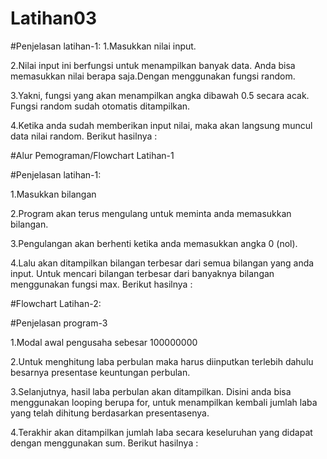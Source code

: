 # Latihan03
#Penjelasan latihan-1:
1.Masukkan nilai input.

2.Nilai input ini berfungsi untuk menampilkan banyak data. Anda bisa memasukkan nilai berapa saja.Dengan menggunakan fungsi random. 

3.Yakni, fungsi yang akan menampilkan angka dibawah 0.5 secara acak. Fungsi random sudah otomatis ditampilkan.

4.Ketika anda sudah memberikan input nilai, maka akan langsung muncul data nilai random. Berikut hasilnya :

#Alur Pemograman/Flowchart Latihan-1

#Penjelasan latihan-1:

1.Masukkan bilangan 

2.Program akan terus mengulang untuk meminta anda memasukkan bilangan. 

3.Pengulangan akan berhenti ketika anda memasukkan angka 0 (nol). 

4.Lalu akan ditampilkan bilangan terbesar dari semua bilangan yang anda input. Untuk mencari bilangan terbesar dari banyaknya bilangan menggunakan fungsi max. Berikut hasilnya :

#Flowchart Latihan-2:

#Penjelasan program-3

1.Modal awal pengusaha sebesar 100000000 

2.Untuk menghitung laba perbulan maka harus diinputkan terlebih dahulu besarnya presentase keuntungan perbulan.

3.Selanjutnya, hasil laba perbulan akan ditampilkan. Disini anda bisa menggunakan looping berupa for, untuk menampilkan kembali jumlah laba yang telah dihitung berdasarkan presentasenya. 

4.Terakhir akan ditampilkan jumlah laba secara keseluruhan yang didapat dengan menggunakan sum. Berikut hasilnya :
